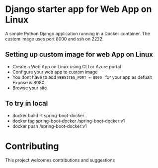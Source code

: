 # Django starter app for Web App on Linux

A simple Python Django application running in a Docker container. The custom image uses port 8000 and ssh on 2222. 

## Setting up custom image for web App on Linux 
- Create a Web App on Linux using CLI or Azure portal
- Configure your web app to custom image 
- You dont have to add ```WEBSITES_PORT = 8000 ``` for your app as defualt Expose is 8080
- Browse your site 
 
## To try in local
- docker build -t spring-boot-docker . 
- docker tag spring-boot-docker <acr-login-server>/spring-boot-docker:v1
- docker push <acr-login-server>/spring-boot-docker:v1

# Contributing

This project welcomes contributions and suggestions
